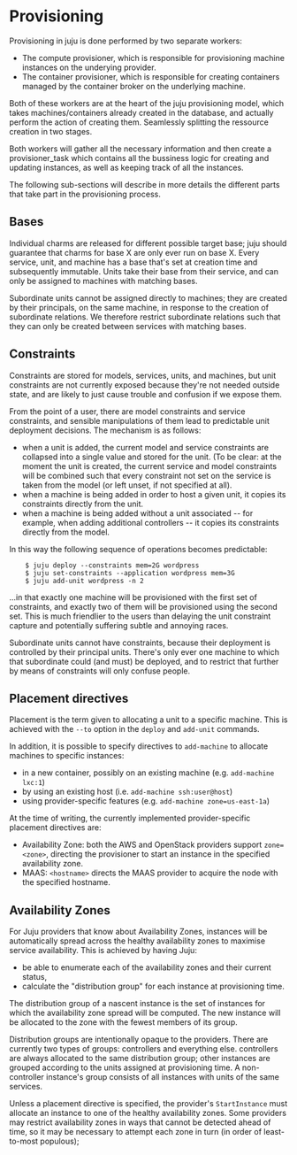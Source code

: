 # Provisioning

Provisioning in juju is done performed by two separate workers:
- The compute provisioner, which is responsible for provisioning
machine instances on the underying provider.
- The container provisioner, which is responsible for creating
containers managed by the container broker on the underlying machine.

Both of these workers are at the heart of the juju provisioning model,
which takes machines/containers already created in the database, and
actually perform the action of creating them. Seamlessly splitting the
ressource creation in two stages.

Both workers will gather all the necessary information and then create
a provisioner_task which contains all the bussiness logic for creating
and updating instances, as well as keeping track of all the instances.

The following sub-sections will describe in more details the different
parts that take part in the provisioning process.

## Bases

Individual charms are released for different possible target base; juju
should guarantee that charms for base X are only ever run on base X.
Every service, unit, and machine has a base that's set at creation time and
subsequently immutable. Units take their base from their service, and can
only be assigned to machines with matching bases.

Subordinate units cannot be assigned directly to machines; they are created
by their principals, on the same machine, in response to the creation of
subordinate relations. We therefore restrict subordinate relations such that
they can only be created between services with matching bases.

## Constraints

Constraints are stored for models, services, units, and machines, but
unit constraints are not currently exposed because they're not needed outside
state, and are likely to just cause trouble and confusion if we expose them.

From the point of a user, there are model constraints and service
constraints, and sensible manipulations of them lead to predictable unit
deployment decisions. The mechanism is as follows:

  * when a unit is added, the current model and service constraints
    are collapsed into a single value and stored for the unit. (To be clear:
    at the moment the unit is created, the current service and model
    constraints will be combined such that every constraint not set on the
    service is taken from the model (or left unset, if not specified
    at all).
  * when a machine is being added in order to host a given unit, it copies
    its constraints directly from the unit.
  * when a machine is being added without a unit associated -- for example,
    when adding additional controllers -- it copies its constraints directly
    from the model.

In this way the following sequence of operations becomes predictable:

```
    $ juju deploy --constraints mem=2G wordpress
    $ juju set-constraints --application wordpress mem=3G
    $ juju add-unit wordpress -n 2
```

...in that exactly one machine will be provisioned with the first set of
constraints, and exactly two of them will be provisioned using the second
set. This is much friendlier to the users than delaying the unit constraint
capture and potentially suffering subtle and annoying races.

Subordinate units cannot have constraints, because their deployment is
controlled by their principal units. There's only ever one machine to which
that subordinate could (and must) be deployed, and to restrict that further
by means of constraints will only confuse people.

## Placement directives

Placement is the term given to allocating a unit to a specific machine.
This is achieved with the `--to` option in the `deploy` and `add-unit`
commands.

In addition, it is possible to specify directives to `add-machine` to
allocate machines to specific instances:

  - in a new container, possibly on an existing machine (e.g. `add-machine lxc:1`)
  - by using an existing host (i.e. `add-machine ssh:user@host`)
  - using provider-specific features (e.g. `add-machine zone=us-east-1a`)

At the time of writing, the currently implemented provider-specific placement directives are:

  - Availability Zone: both the AWS and OpenStack providers support `zone=<zone>`, directing the provisioner to start an instance in the specified availability zone.
  - MAAS: `<hostname>` directs the MAAS provider to acquire the node with the specified hostname.

## Availability Zones

For Juju providers that know about Availability Zones, instances will be
automatically spread across the healthy availability zones to maximise service
availability. This is achieved by having Juju:

  - be able to enumerate each of the availability zones and their current status,
  - calculate the "distribution group" for each instance at provisioning time.

The distribution group of a nascent instance is the set of instances for which
the availability zone spread will be computed. The new instance will be
allocated to the zone with the fewest members of its group.

Distribution groups are intentionally opaque to the providers. There are
currently two types of groups: controllers and everything else. controllers are
always allocated to the same distribution group; other instances are grouped
according to the units assigned at provisioning time. A non-controller
instance's group consists of all instances with units of the same services.

Unless a placement directive is specified, the provider's `StartInstance` must
allocate an instance to one of the healthy availability zones. Some providers
may restrict availability zones in ways that cannot be detected ahead of time,
so it may be necessary to attempt each zone in turn (in order of least-to-most
populous);
